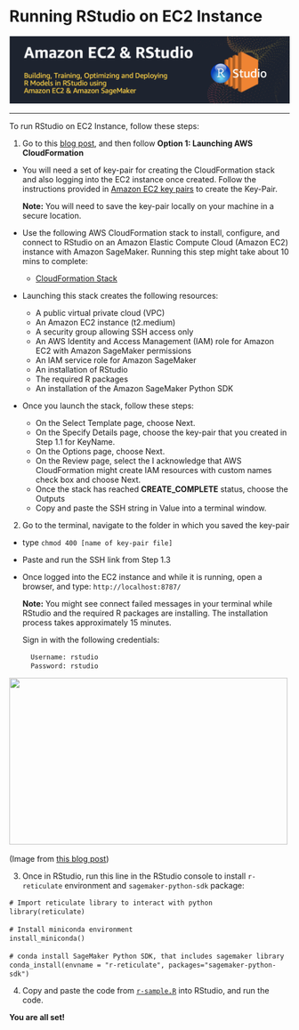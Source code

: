 # Running RStudio on EC2 Instance

<p align="center">
<img src="../images/ec2-rstudio.png">
</p>


---

To run RStudio on EC2 Instance, follow these steps:

1) Go to this [blog post](https://aws.amazon.com/blogs/machine-learning/using-r-with-amazon-sagemaker/), and then follow **Option 1: Launching AWS CloudFormation**

- You will need a set of key-pair for creating the CloudFormation stack and also logging into the EC2 instance once created. Follow the instructions provided in [Amazon EC2 key pairs](https://docs.aws.amazon.com/AWSEC2/latest/UserGuide/ec2-key-pairs.html) to create the Key-Pair.

  **Note:** You will need to save the key-pair locally on your machine in a secure location.

- Use the following AWS CloudFormation stack to install, configure, and connect to RStudio on an Amazon Elastic Compute Cloud (Amazon EC2) instance with Amazon SageMaker. Running this step might take about 10 mins to complete:

  - [CloudFormation Stack](https://console.aws.amazon.com/cloudformation/home?region=us-west-2#/stacks/new?stackName=rstudio-sagemaker&templateURL=https://s3.amazonaws.com/aws-ml-blog/artifacts/build-sagemaker-models-with-r/rstudio_sagemaker.yaml)


- Launching this stack creates the following resources:

  - A public virtual private cloud (VPC)
  - An Amazon EC2 instance (t2.medium)
  - A security group allowing SSH access only
  - An AWS Identity and Access Management (IAM) role for Amazon EC2 with Amazon SageMaker permissions
  - An IAM service role for Amazon SageMaker
  - An installation of RStudio
  - The required R packages
  - An installation of the Amazon SageMaker Python SDK


- Once you launch the stack, follow these steps:

  - On the Select Template page, choose Next.
  - On the Specify Details page, choose the key-pair that you created in Step 1.1 for KeyName.
  - On the Options page, choose Next.
  - On the Review page, select the I acknowledge that AWS CloudFormation might create IAM resources with custom names check box and choose Next.
  - Once the stack has reached **CREATE_COMPLETE** status, choose the Outputs
  - Copy and paste the SSH string in Value into a terminal window.

2) Go to the terminal, navigate to the folder in which you saved the key-pair

- type `chmod 400 [name of key-pair file]`

- Paste and run the SSH link from Step 1.3

- Once logged into the EC2 instance and while it is running, open a browser, and type: `http://localhost:8787/`

  **Note:** You might see connect failed messages in your terminal while RStudio and the required R packages are installing. The installation process takes approximately 15 minutes.

  Sign in with the following credentials:

        Username: rstudio
        Password: rstudio

<img src="https://d2908q01vomqb2.cloudfront.net/f1f836cb4ea6efb2a0b1b99f41ad8b103eff4b59/2018/05/18/sagemaker-r-1.gif" width="500" height="300" />

(Image from [this blog post](https://aws.amazon.com/blogs/machine-learning/using-r-with-amazon-sagemaker/))

3) Once in RStudio, run this line in the RStudio console to install `r-reticulate` environment and `sagemaker-python-sdk` package:

```
# Import reticulate library to interact with python
library(reticulate)

# Install miniconda environment
install_miniconda()

# conda install SageMaker Python SDK, that includes sagemaker library
conda_install(envname = "r-reticulate", packages="sagemaker-python-sdk")
```

4) Copy and paste the code from [`r-sample.R`](https://github.com/nickminaie/AWS-SageMaker-R-Workshop/blob/master/RStudio-EC2/r_sample.R) into RStudio, and run the code.

**You are all set!**
